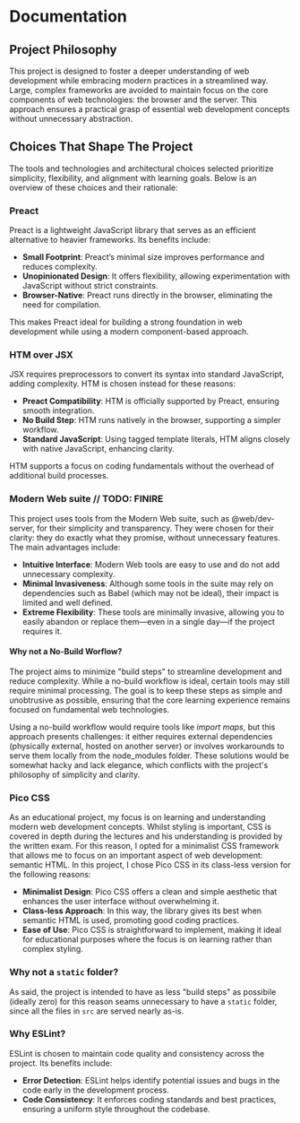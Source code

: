 # Documentation

## Project Philosophy

This project is designed to foster a deeper understanding of web development while embracing modern practices in a streamlined way. Large, complex frameworks are avoided to maintain focus on the core components of web technologies: the browser and the server. This approach ensures a practical grasp of essential web development concepts without unnecessary abstraction.

## Choices That Shape The Project

The tools and technologies and architectural choices selected prioritize simplicity, flexibility, and alignment with learning goals. Below is an overview of these choices and their rationale:

### Preact

Preact is a lightweight JavaScript library that serves as an efficient alternative to heavier frameworks. Its benefits include:

- **Small Footprint**: Preact’s minimal size improves performance and reduces complexity.
- **Unopinionated Design**: It offers flexibility, allowing experimentation with JavaScript without strict constraints.
- **Browser-Native**: Preact runs directly in the browser, eliminating the need for compilation.

This makes Preact ideal for building a strong foundation in web development while using a modern component-based approach.

### HTM over JSX

JSX requires preprocessors to convert its syntax into standard JavaScript, adding complexity. HTM is chosen instead for these reasons:

- **Preact Compatibility**: HTM is officially supported by Preact, ensuring smooth integration.
- **No Build Step**: HTM runs natively in the browser, supporting a simpler workflow.
- **Standard JavaScript**: Using tagged template literals, HTM aligns closely with native JavaScript, enhancing clarity.

HTM supports a focus on coding fundamentals without the overhead of additional build processes.

### Modern Web suite // TODO: FINIRE

This project uses tools from the Modern Web suite, such as @web/dev-server, for their simplicity and transparency. They were chosen for their clarity: they do exactly what they promise, without unnecessary features. The main advantages include:

- **Intuitive Interface**: Modern Web tools are easy to use and do not add unnecessary complexity.
- **Minimal Invasiveness**: Although some tools in the suite may rely on dependencies such as Babel (which may not be ideal), their impact is limited and well defined.
- **Extreme Flexibility**: These tools are minimally invasive, allowing you to easily abandon or replace them—even in a single day—if the project requires it.

#### Why not a No-Build Worflow?

The project aims to minimize "build steps" to streamline development and reduce complexity. While a no-build workflow is ideal, certain tools may still require minimal processing. The goal is to keep these steps as simple and unobtrusive as possible, ensuring that the core learning experience remains focused on fundamental web technologies.

Using a no-build workflow would require tools like *import maps*, but this approach presents challenges: it either requires external dependencies (physically external, hosted on another server) or involves workarounds to serve them locally from the node_modules folder. These solutions would be somewhat hacky and lack elegance, which conflicts with the project's philosophy of simplicity and clarity.

### Pico CSS

As an educational project, my focus is on learning and understanding modern web development concepts. Whilst styling is important, CSS is covered in depth during the lectures and his understanding is provided by the written exam. For this reason, I opted for a minimalist CSS framework that allows me to focus on an important aspect of web development: semantic HTML.
In this project, I chose Pico CSS in its class-less version for the following reasons:

- **Minimalist Design**: Pico CSS offers a clean and simple aesthetic that enhances the user interface without overwhelming it.
- **Class-less Approach**: In this way, the library gives its best when semantic HTML is used, promoting good coding practices.
- **Ease of Use**: Pico CSS is straightforward to implement, making it ideal for educational purposes where the focus is on learning rather than complex styling.

### Why not a `static` folder?

As said, the project is intended to have as less "build steps" as possibile (ideally zero) for this reason seams unnecessary to have a `static` folder, since all the files in `src` are served nearly as-is.

### Why ESLint?

ESLint is chosen to maintain code quality and consistency across the project. Its benefits include:
- **Error Detection**: ESLint helps identify potential issues and bugs in the code early in the development process.
- **Code Consistency**: It enforces coding standards and best practices, ensuring a uniform style throughout the codebase.